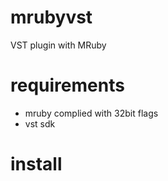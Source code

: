 # mrubyvst
VST plugin with MRuby

# requirements
- mruby complied with 32bit flags
- vst sdk

# install


